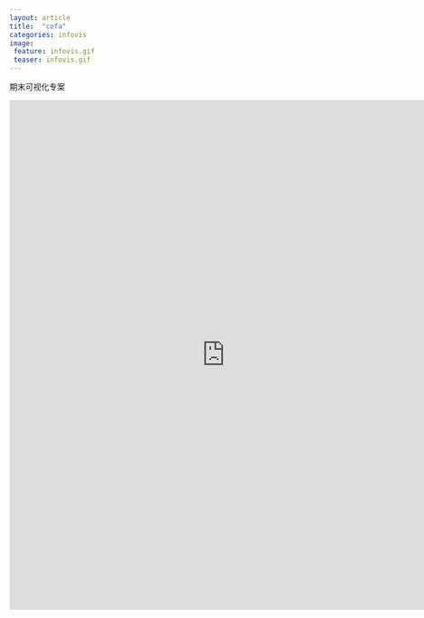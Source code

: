 ```yaml
---
layout: article
title:  "cofa"
categories: infovis
image: 
 feature: infovis.gif
 teaser: infovis.gif
---
```


 期末可视化专案

<iframe src="https://public.tableau.com/views/2_2309/sheet0?:embed=y&:display_count=yes/sheet4?:embed=y&:display_count=yes&publish=yes/Dashboard1?:showVizHome=no&:embed=truehttps://public.tableau.com/shared/DJPSG6CX9?:display_count=yes" width="760px" height="900px" frameborder="0"></iframe>